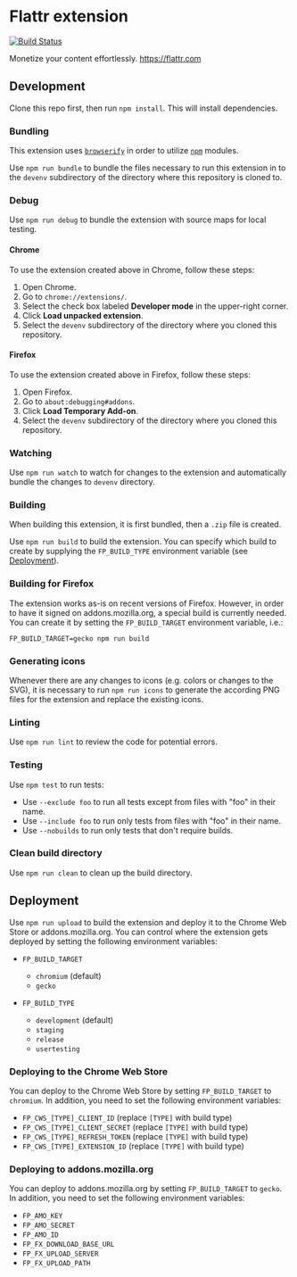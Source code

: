 # Flattr extension

[![Build Status][circleci-image]][circleci-url]

Monetize your content effortlessly. https://flattr.com

## Development

Clone this repo first, then run `npm install`.  This will install dependencies.

### Bundling

This extension uses [`browserify`](http://browserify.org) in order to utilize
[`npm`](https://www.npmjs.com) modules.

Use `npm run bundle` to bundle the files necessary to run this extension in to
the `devenv` subdirectory of the directory where this repository is cloned to.

### Debug

Use `npm run debug` to bundle the extension with source maps for local testing.

#### Chrome

To use the extension created above in Chrome, follow these steps:

1) Open Chrome.
2) Go to `chrome://extensions/`.
3) Select the check box labeled **Developer mode** in the upper-right corner.
4) Click **Load unpacked extension**.
5) Select the `devenv` subdirectory of the directory where you cloned this repository.

#### Firefox

To use the extension created above in Firefox, follow these steps:

1) Open Firefox.
2) Go to `about:debugging#addons`.
3) Click **Load Temporary Add-on**.
4) Select the `devenv` subdirectory of the directory where you cloned this repository.

### Watching

Use `npm run watch` to watch for changes to the extension and
automatically bundle the changes to `devenv` directory.

### Building

When building this extension, it is first bundled, then a `.zip` file
is created.

Use `npm run build` to build the extension. You can specify which build to
create by supplying the `FP_BUILD_TYPE` environment variable
(see [Deployment](#deployment)).

### Building for Firefox

The extension works as-is on recent versions of Firefox. However, in order to
have it signed on addons.mozilla.org, a special build is currently needed. You
can create it by setting the `FP_BUILD_TARGET` environment variable, i.e.:

`FP_BUILD_TARGET=gecko npm run build`

### Generating icons

Whenever there are any changes to icons (e.g. colors or changes to the SVG), it is necessary to run `npm run icons` to generate the according PNG files for the extension and replace the existing icons.

### Linting

Use `npm run lint` to review the code for potential errors.

### Testing

Use `npm test` to run tests:

- Use `--exclude foo` to run all tests except from files with "foo" in their name.
- Use `--include foo` to run only tests from files with "foo" in their name.
- Use `--nobuilds` to run only tests that don't require builds.

### Clean build directory

Use `npm run clean` to clean up the build directory.

## Deployment

Use `npm run upload` to build the extension and deploy it to the
Chrome Web Store or addons.mozilla.org. You can control where the extension gets
deployed by setting the following environment variables:

- `FP_BUILD_TARGET`
  - `chromium` (default)
  - `gecko`

- `FP_BUILD_TYPE`
  - `development` (default)
  - `staging`
  - `release`
  - `usertesting`

### Deploying to the Chrome Web Store

You can deploy to the Chrome Web Store by setting `FP_BUILD_TARGET` to
`chromium`. In addition, you need to set the following environment variables:

- `FP_CWS_[TYPE]_CLIENT_ID` (replace `[TYPE]` with build type)
- `FP_CWS_[TYPE]_CLIENT_SECRET` (replace `[TYPE]` with build type)
- `FP_CWS_[TYPE]_REFRESH_TOKEN` (replace `[TYPE]` with build type)
- `FP_CWS_[TYPE]_EXTENSION_ID` (replace `[TYPE]` with build type)

### Deploying to addons.mozilla.org

You can deploy to addons.mozilla.org by setting `FP_BUILD_TARGET` to `gecko`.
In addition, you need to set the following environment variables:

- `FP_AMO_KEY`
- `FP_AMO_SECRET`
- `FP_AMO_ID`
- `FP_FX_DOWNLOAD_BASE_URL`
- `FP_FX_UPLOAD_SERVER`
- `FP_FX_UPLOAD_PATH`

[circleci-url]: https://circleci.com/gh/flattr/flattr-extension
[circleci-image]: https://circleci.com/gh/flattr/flattr-extension.png
